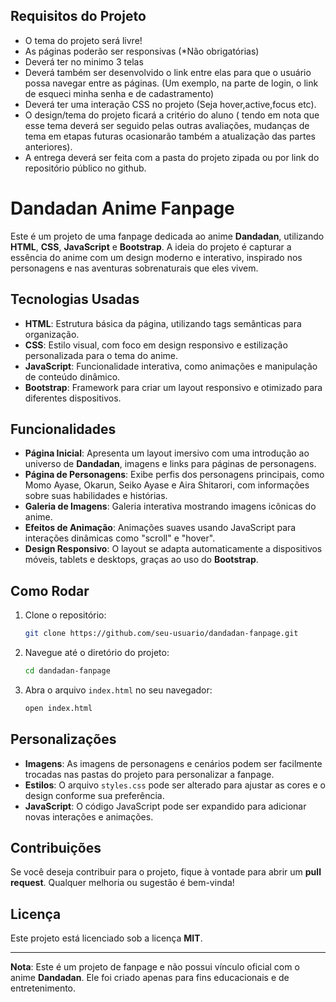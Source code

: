 ## Requisitos do Projeto

- O tema do projeto será livre!
- As páginas poderão ser responsivas (*Não obrigatórias)
- Deverá ter no minimo 3 telas
- Deverá também ser desenvolvido o link entre elas para que o usuário possa navegar entre as páginas. (Um exemplo, na parte de login, o link de esqueci minha senha e de cadastramento)
- Deverá ter uma interação CSS no projeto (Seja hover,active,focus etc).
- O design/tema do projeto ficará a critério do aluno ( tendo em nota que esse tema deverá ser seguido pelas outras avaliações, mudanças de tema em etapas futuras ocasionarão também a atualização das partes anteriores).
- A entrega deverá ser feita com a pasta do projeto zipada ou por link do repositório público no github.

# Dandadan Anime Fanpage

Este é um projeto de uma fanpage dedicada ao anime **Dandadan**, utilizando **HTML**, **CSS**, **JavaScript** e **Bootstrap**. A ideia do projeto é capturar a essência do anime com um design moderno e interativo, inspirado nos personagens e nas aventuras sobrenaturais que eles vivem.

## Tecnologias Usadas

- **HTML**: Estrutura básica da página, utilizando tags semânticas para organização.
- **CSS**: Estilo visual, com foco em design responsivo e estilização personalizada para o tema do anime.
- **JavaScript**: Funcionalidade interativa, como animações e manipulação de conteúdo dinâmico.
- **Bootstrap**: Framework para criar um layout responsivo e otimizado para diferentes dispositivos.

## Funcionalidades

- **Página Inicial**: Apresenta um layout imersivo com uma introdução ao universo de **Dandadan**, imagens e links para páginas de personagens.
- **Página de Personagens**: Exibe perfis dos personagens principais, como Momo Ayase, Okarun, Seiko Ayase e Aira Shitarori, com informações sobre suas habilidades e histórias.
- **Galeria de Imagens**: Galeria interativa mostrando imagens icônicas do anime.
- **Efeitos de Animação**: Animações suaves usando JavaScript para interações dinâmicas como "scroll" e "hover".
- **Design Responsivo**: O layout se adapta automaticamente a dispositivos móveis, tablets e desktops, graças ao uso do **Bootstrap**.

## Como Rodar

1. Clone o repositório:
   ```bash
   git clone https://github.com/seu-usuario/dandadan-fanpage.git
   ```

2. Navegue até o diretório do projeto:
   ```bash
   cd dandadan-fanpage
   ```

3. Abra o arquivo `index.html` no seu navegador:
   ```bash
   open index.html
   ```

## Personalizações

- **Imagens**: As imagens de personagens e cenários podem ser facilmente trocadas nas pastas do projeto para personalizar a fanpage.
- **Estilos**: O arquivo `styles.css` pode ser alterado para ajustar as cores e o design conforme sua preferência.
- **JavaScript**: O código JavaScript pode ser expandido para adicionar novas interações e animações.

## Contribuições

Se você deseja contribuir para o projeto, fique à vontade para abrir um **pull request**. Qualquer melhoria ou sugestão é bem-vinda!

## Licença

Este projeto está licenciado sob a licença **MIT**.

---

**Nota**: Este é um projeto de fanpage e não possui vínculo oficial com o anime **Dandadan**. Ele foi criado apenas para fins educacionais e de entretenimento.